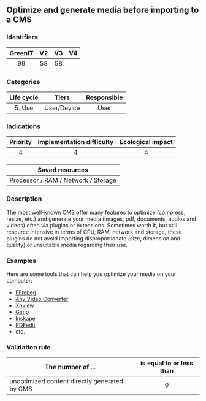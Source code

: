 ## Optimize and generate media before importing to a CMS

### Identifiers

| GreenIT |  V2  |  V3  |  V4  |
|:-------:|:----:|:----:|:----:|
|   99   | 58  | 58  |      |

### Categories

| Life cycle |  Tiers  |  Responsible  |
|:---------:|:----:|:----:|
| 5. Use | User/Device | User |

### Indications

| Priority |      Implementation difficulty       |  Ecological impact    |
|:-------------------:|:-------------------------:|:---------------------:|
| 4 | 4 | 4 |

|Saved resources                                    |
|:----------------------------------------------------------:|
|  Processor / RAM / Network / Storage  |

### Description

The most well-known CMS offer many features to optimize (compress, resize, etc.) and generate your media (images, pdf, documents, audios and videos) often via plugins or extensions. Sometimes worth it, but still resource intensive in terms of CPU, RAM, network and storage, these plugins do not avoid importing disproportionate (size, dimension and quality) or unsuitable media regarding their use.

### Examples

Here are some tools that can help you optimize your media on your computer:
- [FFmpeg](https://www.ffmpeg.org/)
- [Any Video Converter](https://www.any-video-converter.com/products/video-converter-free/)
- [Xnview](https://www.xnview.com/)
- [Gimp](https://www.gimp.org/)
- [Inskape](https://inkscape.org/en/)
- [PDFedit](https://sourceforge.net/projects/pdfedit/)
- etc.

### Validation rule

| The number of ...     | is equal to or less than   |  
|-------------------|:-------------------------:|
| unoptimized content directly generated by CMS    |  0 |
